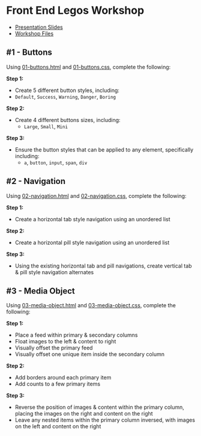 # Front End Legos Workshop

* [Presentation Slides](https://speakerdeck.com/shayhowe/front-end-legos-reusable-html-and-css-workshop)
* [Workshop Files](#)

## #1 - Buttons

Using [01-buttons.html](https://github.com/shayhowe/front-end-legos-workshop/blob/master/01-buttons/01-buttons.html) and [01-buttons.css](https://github.com/shayhowe/front-end-legos-workshop/blob/master/01-buttons/01-buttons.css), complete the following:

**Step 1:**

* Create 5 different button styles, including:
 * `Default`, `Success`, `Warning`, `Danger`, `Boring`

**Step 2:**

* Create 4 different buttons sizes, including:
  * `Large`, `Small`, `Mini`

**Step 3:**

* Ensure the button styles that can be applied to any element, specifically including:
  * `a`, `button`, `input`, `span`, `div`

## #2 - Navigation

Using [02-navigation.html](https://github.com/shayhowe/front-end-legos-workshop/blob/master/02-navigation/02-navigation.html) and [02-navigation.css](https://github.com/shayhowe/front-end-legos-workshop/blob/master/02-navigation/02-navigation.css), complete the following:

**Step 1:**

* Create a horizontal tab style navigation using an unordered list

**Step 2:**

* Create a horizontal pill style navigation using an unordered list

**Step 3:**

* Using the existing horizontal tab and pill navigations, create vertical tab & pill style navigation alternates

## #3 - Media Object

Using [03-media-object.html](https://github.com/shayhowe/front-end-legos-workshop/blob/master/03-media-object/03-media-object.html) and [03-media-object.css](https://github.com/shayhowe/front-end-legos-workshop/blob/master/03-media-object/03-media-object.css), complete the following:

**Step 1:**

* Place a feed within primary & secondary columns
* Float images to the left & content to right
* Visually offset the primary feed
* Visually offset one unique item inside the secondary column

**Step 2:**

* Add borders around each primary item
* Add counts to a few primary items

**Step 3:**

* Reverse the position of images & content within the primary column, placing the images on the right and content on the right
* Leave any nested items within the primary column inversed, with images on the left and content on the right

<!-- ![Exercise3](http://f.cl.ly/items/3L2P0Y3P0d233h3R0T29/Screen%20Shot%202013-03-08%20at%204.53.38%20PM.png) -->
